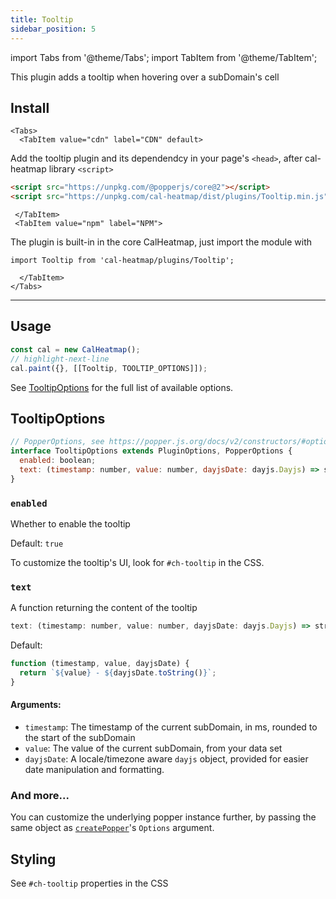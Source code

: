 ```yaml
---
title: Tooltip
sidebar_position: 5
---
```


import Tabs from '@theme/Tabs';
import TabItem from '@theme/TabItem';

<p className="subhead">This plugin adds a tooltip when hovering over a subDomain's cell</p>

## Install

```mdx-code-block
<Tabs>
  <TabItem value="cdn" label="CDN" default>
```

Add the tooltip plugin and its dependendcy in your page's `<head>`, after cal-heatmap library `<script>`

```html
<script src="https://unpkg.com/@popperjs/core@2"></script>
<script src="https://unpkg.com/cal-heatmap/dist/plugins/Tooltip.min.js"></script>
```

```mdx-code-block
 </TabItem>
 <TabItem value="npm" label="NPM">
```

The plugin is built-in in the core CalHeatmap, just import the module with

```
import Tooltip from 'cal-heatmap/plugins/Tooltip';
```

```mdx-code-block
  </TabItem>
</Tabs>
```

<hr/>

## Usage

```js
const cal = new CalHeatmap();
// highlight-next-line
cal.paint({}, [[Tooltip, TOOLTIP_OPTIONS]]);
```

See [TooltipOptions](#tooltipoptions) for the full list of available options.

## TooltipOptions

```js
// PopperOptions, see https://popper.js.org/docs/v2/constructors/#options
interface TooltipOptions extends PluginOptions, PopperOptions {
  enabled: boolean;
  text: (timestamp: number, value: number, dayjsDate: dayjs.Dayjs) => string;
}
```

### `enabled`

Whether to enable the tooltip

Default: `true`

To customize the tooltip's UI, look for `#ch-tooltip` in the CSS.

### `text`

A function returning the content of the tooltip

```js
text: (timestamp: number, value: number, dayjsDate: dayjs.Dayjs) => string;
```

Default:

```js
function (timestamp, value, dayjsDate) {
  return `${value} - ${dayjsDate.toString()}`;
}
```

#### Arguments:

- `timestamp`: The timestamp of the current subDomain, in ms, rounded to the start of the subDomain
- `value`: The value of the current subDomain, from your data set
- `dayjsDate`: A locale/timezone aware `dayjs` object, provided for easier date manipulation and formatting.

### And more...

You can customize the underlying popper instance further,
by passing the same object as [`createPopper`](https://popper.js.org/docs/v2/constructors/#options)'s `Options` argument.

## Styling

See `#ch-tooltip` properties in the CSS
